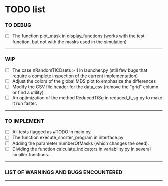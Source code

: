 # TODO list

### TO DEBUG
- [ ] The function plot_mask in display_functions (works with the test function, but not with the masks used in the simulation)
---
### WIP
- [ ] The case nRandomTICDsets > 1 in launcher.py (still few bugs that require a complete inspection of the current implementation)
- [ ] Adjust the colors of the global MDS plot to emphasize the differences
- [ ] Modify the CSV file header for the data_csv (remove the "grid" column or find a utility)
- [ ] An optimization of the method ReducedTiSg in reduced_ti_sg.py to make it run faster.
---
### TO IMPLEMENT
- [ ] All tests flagged as #TODO in main.py
- [ ] The function execute_shorter_program in interface.py
- [ ] Adding the parameter numberOfMasks (which changes the seed).
- [ ] Dividing the function calculate_indicators in variability.py in several smaller functions.
---
### LIST OF WARNINGS AND BUGS ENCOUNTERED
---
